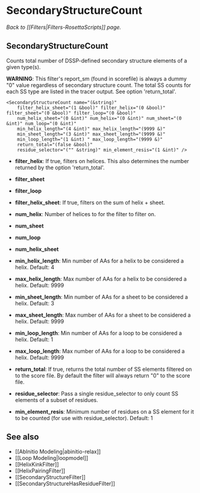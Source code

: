 # SecondaryStructureCount
*Back to [[Filters|Filters-RosettaScripts]] page.*
## SecondaryStructureCount

Counts total number of DSSP-defined secondary structure elements of a given type(s).

**WARNING**: This filter's report_sm (found in scorefile) is always a dummy "0" value regardless of secondary structure count. The total SS counts for each SS type are listed in the tracer output. See option 'return_total'.

```
<SecondaryStructureCount name="(&string)"
    filter_helix_sheet="(1 &bool)" filter_helix="(0 &bool)" filter_sheet="(0 &bool)" filter_loop="(0 &bool)"
    num_helix_sheet="(0 &int)" num_helix="(0 &int)" num_sheet="(0 &int)" num_loop="(0 &int)"
    min_helix_length="(4 &int)" max_helix_length="(9999 &)"
    min_sheet_length="(3 &int)" max_sheet_length="(9999 &)"
    min_loop_length="(1 &int) " max_loop_length="(9999 &)"
    return_total="(false &bool)"
    residue_selector="("" &string)" min_element_resis="(1 &int)" />
```

- **filter_helix**: If true, filters on helices. This also determines the number returned by the option 'return_total'.
- **filter_sheet**
- **filter_loop**
- **filter_helix_sheet**: If true, filters on the sum of helix + sheet.

- **num_helix**: Number of helices to for the filter to filter on.
- **num_sheet**
- **num_loop**
- **num_helix_sheet**

- **min_helix_length**: Min number of AAs for a helix to be considered a helix. Default: 4
- **max_helix_length**: Max number of AAs for a helix to be considered a helix. Default: 9999
- **min_sheet_length**: Min number of AAs for a sheet to be considered a helix. Default: 3
- **max_sheet_length**: Max number of AAs for a sheet to be considered a helix. Default: 9999
- **min_loop_length**: Min number of AAs for a loop to be considered a helix. Default: 1
- **max_loop_length**: Max number of AAs for a loop to be considered a helix. Default: 9999

- **return_total**: If true, returns the total number of SS elements filtered on to the score file. By default the filter will always return "0" to the score file.
- **residue_selector**: Pass a single residue_selector to only count SS elements of a subset of residues.
- **min_element_resis**: Minimum number of residues on a SS element for it to be counted (for use with residue_selector). Default: 1

## See also

* [[AbInitio Modeling|abinitio-relax]]
* [[Loop Modeling|loopmodel]]
* [[HelixKinkFilter]]
* [[HelixPairingFilter]]
* [[SecondaryStructureFilter]]
* [[SecondaryStructureHasResidueFilter]]
